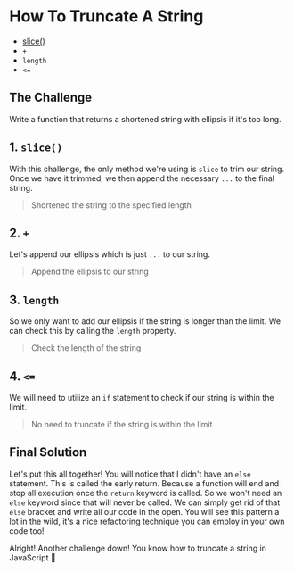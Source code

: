 # How To Truncate A String

- [slice()](/basics/string-slice)
- `+`
- `length`
- `<=`

<ArticleImage />

## The Challenge

Write a function that returns a shortened string with ellipsis if it's too long.

<ArticleImage name="1" />

## 1. `slice()`

With this challenge, the only method we're using is `slice` to trim our string. Once we have it trimmed, we then append the necessary `...` to the final string.

> Shortened the string to the specified length

<ArticleImage name="2" />

## 2. `+`

Let's append our ellipsis which is just `...` to our string.

> Append the ellipsis to our string

<ArticleImage name="3" />

## 3. `length`

So we only want to add our ellipsis if the string is longer than the limit. We can check this by calling the `length` property.

> Check the length of the string

<ArticleImage name="4" />

## 4. `<=`

We will need to utilize an `if` statement to check if our string is within the limit.

> No need to truncate if the string is within the limit

<ArticleImage name="5" />

## Final Solution

Let's put this all together! You will notice that I didn't have an `else` statement. This is called the early return. Because a function will end and stop all execution once the `return` keyword is called. So we won't need an `else` keyword since that will never be called. We can simply get rid of that `else` bracket and write all our code in the open. You will see this pattern a lot in the wild, it's a nice refactoring technique you can employ in your own code too!

Alright! Another challenge down! You know how to truncate a string in JavaScript 🥳

<ArticleImage name="6" />

<ArticleFootnote />
